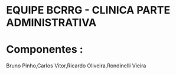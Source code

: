 # EQUIPE BCRRG - CLINICA  PARTE ADMINISTRATIVA

# Componentes :

Bruno Pinho,Carlos Vitor,Ricardo Oliveira,Rondinelli  Vieira
